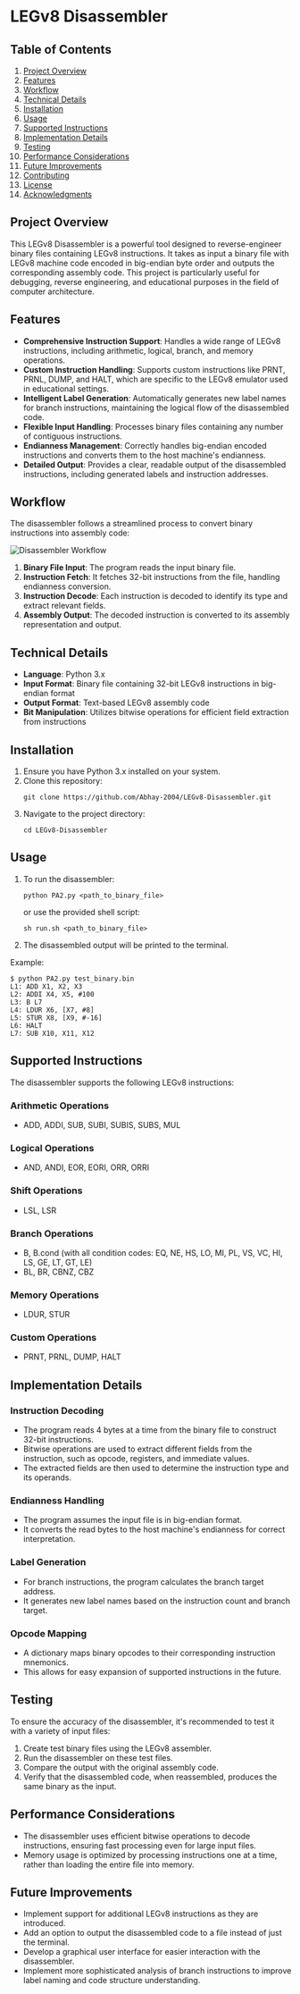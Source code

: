 # LEGv8 Disassembler

## Table of Contents
1. [Project Overview](#project-overview)
2. [Features](#features)
3. [Workflow](#workflow)
4. [Technical Details](#technical-details)
5. [Installation](#installation)
6. [Usage](#usage)
7. [Supported Instructions](#supported-instructions)
8. [Implementation Details](#implementation-details)
9. [Testing](#testing)
10. [Performance Considerations](#performance-considerations)
11. [Future Improvements](#future-improvements)
12. [Contributing](#contributing)
13. [License](#license)
14. [Acknowledgments](#acknowledgments)

## Project Overview

This LEGv8 Disassembler is a powerful tool designed to reverse-engineer binary files containing LEGv8 instructions. It takes as input a binary file with LEGv8 machine code encoded in big-endian byte order and outputs the corresponding assembly code. This project is particularly useful for debugging, reverse engineering, and educational purposes in the field of computer architecture.

## Features

- **Comprehensive Instruction Support**: Handles a wide range of LEGv8 instructions, including arithmetic, logical, branch, and memory operations.
- **Custom Instruction Handling**: Supports custom instructions like PRNT, PRNL, DUMP, and HALT, which are specific to the LEGv8 emulator used in educational settings.
- **Intelligent Label Generation**: Automatically generates new label names for branch instructions, maintaining the logical flow of the disassembled code.
- **Flexible Input Handling**: Processes binary files containing any number of contiguous instructions.
- **Endianness Management**: Correctly handles big-endian encoded instructions and converts them to the host machine's endianness.
- **Detailed Output**: Provides a clear, readable output of the disassembled instructions, including generated labels and instruction addresses.

## Workflow

The disassembler follows a streamlined process to convert binary instructions into assembly code:

![Disassembler Workflow](workflow.svg)

1. **Binary File Input**: The program reads the input binary file.
2. **Instruction Fetch**: It fetches 32-bit instructions from the file, handling endianness conversion.
3. **Instruction Decode**: Each instruction is decoded to identify its type and extract relevant fields.
4. **Assembly Output**: The decoded instruction is converted to its assembly representation and output.

## Technical Details

- **Language**: Python 3.x
- **Input Format**: Binary file containing 32-bit LEGv8 instructions in big-endian format
- **Output Format**: Text-based LEGv8 assembly code
- **Bit Manipulation**: Utilizes bitwise operations for efficient field extraction from instructions

## Installation

1. Ensure you have Python 3.x installed on your system.
2. Clone this repository:
   ```
   git clone https://github.com/Abhay-2004/LEGv8-Disassembler.git
   ```
3. Navigate to the project directory:
   ```
   cd LEGv8-Disassembler
   ```

## Usage

1. To run the disassembler:
   ```
   python PA2.py <path_to_binary_file>
   ```
   or use the provided shell script:
   ```
   sh run.sh <path_to_binary_file>
   ```

2. The disassembled output will be printed to the terminal.

Example:
```
$ python PA2.py test_binary.bin
L1: ADD X1, X2, X3
L2: ADDI X4, X5, #100
L3: B L7
L4: LDUR X6, [X7, #8]
L5: STUR X8, [X9, #-16]
L6: HALT
L7: SUB X10, X11, X12
```

## Supported Instructions

The disassembler supports the following LEGv8 instructions:

### Arithmetic Operations
- ADD, ADDI, SUB, SUBI, SUBIS, SUBS, MUL

### Logical Operations
- AND, ANDI, EOR, EORI, ORR, ORRI

### Shift Operations
- LSL, LSR

### Branch Operations
- B, B.cond (with all condition codes: EQ, NE, HS, LO, MI, PL, VS, VC, HI, LS, GE, LT, GT, LE)
- BL, BR, CBNZ, CBZ

### Memory Operations
- LDUR, STUR

### Custom Operations
- PRNT, PRNL, DUMP, HALT

## Implementation Details

### Instruction Decoding
- The program reads 4 bytes at a time from the binary file to construct 32-bit instructions.
- Bitwise operations are used to extract different fields from the instruction, such as opcode, registers, and immediate values.
- The extracted fields are then used to determine the instruction type and its operands.

### Endianness Handling
- The program assumes the input file is in big-endian format.
- It converts the read bytes to the host machine's endianness for correct interpretation.

### Label Generation
- For branch instructions, the program calculates the branch target address.
- It generates new label names based on the instruction count and branch target.

### Opcode Mapping
- A dictionary maps binary opcodes to their corresponding instruction mnemonics.
- This allows for easy expansion of supported instructions in the future.

## Testing

To ensure the accuracy of the disassembler, it's recommended to test it with a variety of input files:

1. Create test binary files using the LEGv8 assembler.
2. Run the disassembler on these test files.
3. Compare the output with the original assembly code.
4. Verify that the disassembled code, when reassembled, produces the same binary as the input.

## Performance Considerations

- The disassembler uses efficient bitwise operations to decode instructions, ensuring fast processing even for large input files.
- Memory usage is optimized by processing instructions one at a time, rather than loading the entire file into memory.

## Future Improvements

- Implement support for additional LEGv8 instructions as they are introduced.
- Add an option to output the disassembled code to a file instead of just the terminal.
- Develop a graphical user interface for easier interaction with the disassembler.
- Implement more sophisticated analysis of branch instructions to improve label naming and code structure understanding.
